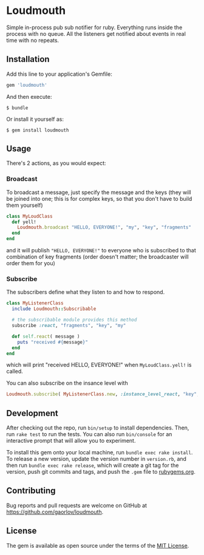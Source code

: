 # Loudmouth

Simple in-process pub sub notifier for ruby. Everything runs inside the process with no queue. All the listeners get notified about events in real time with no repeats. 

## Installation

Add this line to your application's Gemfile:

```ruby
gem 'loudmouth'
```

And then execute:

    $ bundle

Or install it yourself as:

    $ gem install loudmouth

## Usage

There's 2 actions, as you would expect:

### Broadcast

To broadcast a message, just specify the message and the keys (they will be joined into one; this is for complex keys, so that you don't have to build them yourself)

```ruby
class MyLoudClass
  def yell!
    Loudmouth.broadcast "HELLO, EVERYONE!", "my", "key", "fragments"
  end
end
```

and it will publish `"HELLO, EVERYONE!"` to everyone who is subscribed to that combination of key fragments (order doesn't matter; the broadcaster will order them for you)

### Subscribe

The subscribers define what they listen to and how to respond. 

```ruby
class MyListenerClass
  include Loudmouth::Subscribable

  # the subscribable module provides this method
  subscribe :react, "fragments", "key", "my"

  def self.react( message )
    puts "received #{message}"
  end
end
```

which will print "received HELLO, EVERYONE!" when `MyLoudClass.yell!` is called.

You can also subscribe on the insance level with 

```ruby
Loudmouth.subscribe( MyListenerClass.new, :instance_level_react, "key", "fragments" )
```

## Development

After checking out the repo, run `bin/setup` to install dependencies. Then, run `rake test` to run the tests. You can also run `bin/console` for an interactive prompt that will allow you to experiment.

To install this gem onto your local machine, run `bundle exec rake install`. To release a new version, update the version number in `version.rb`, and then run `bundle exec rake release`, which will create a git tag for the version, push git commits and tags, and push the `.gem` file to [rubygems.org](https://rubygems.org).

## Contributing

Bug reports and pull requests are welcome on GitHub at https://github.com/gaorlov/loudmouth.


## License

The gem is available as open source under the terms of the [MIT License](http://opensource.org/licenses/MIT).

